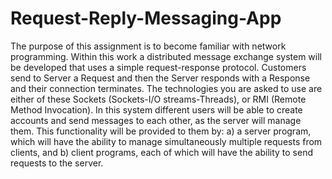 # Request-Reply-Messaging-App
The purpose of this assignment is to become familiar with network programming. Within this work a distributed message exchange system will be developed that uses a simple request-response protocol. Customers send to Server a Request and then the Server responds with a Response and their connection terminates. The technologies you are asked to use are either of these Sockets (Sockets-I/O streams-Threads), or RMI (Remote Method Invocation).
In this system different users will be able to create accounts and send messages to each other, as the server will manage them. This functionality will be provided to them by:
a) a server program, which will have the ability to manage simultaneously multiple requests from clients, and
b) client programs, each of which will have the ability to send requests to the server.
